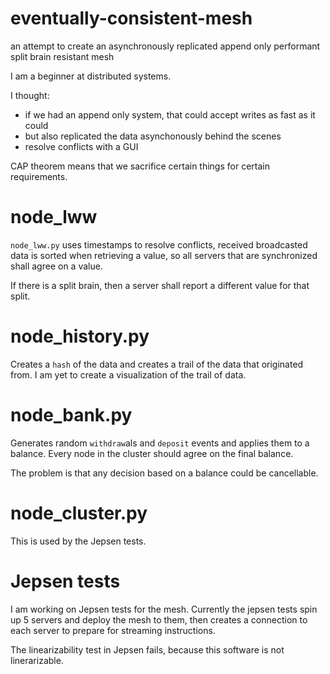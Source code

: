 # eventually-consistent-mesh

an attempt to create an asynchronously replicated append only performant split brain resistant mesh

I am a beginner at distributed systems.

I thought:

* if we had an append only system, that could accept writes as fast as it could
* but also replicated the data asynchonously behind the scenes 
* resolve conflicts with a GUI

CAP theorem means that we sacrifice certain things for certain requirements.

# node_lww

`node_lww.py` uses timestamps to resolve conflicts, received broadcasted data is sorted when retrieving a value, so all servers that are synchronized shall agree on a value.

If there is a split brain, then a server shall report a different value for that split.

# node_history.py

Creates a `hash` of the data and creates a trail of the data that originated from. I am yet to create a visualization of the trail of data.

# node_bank.py

Generates random `withdraw`als and `deposit` events and applies them to a balance. Every node in the cluster should agree on the final balance.

The problem is that any decision based on a balance could be cancellable.



# node_cluster.py

This is used by the Jepsen tests.

# Jepsen tests

I am working on Jepsen tests for the mesh. Currently the jepsen tests spin up 5 servers and deploy the mesh to them, then creates a connection to each server to prepare for streaming instructions.

The linearizability test in Jepsen fails, because this software is not linerarizable.
